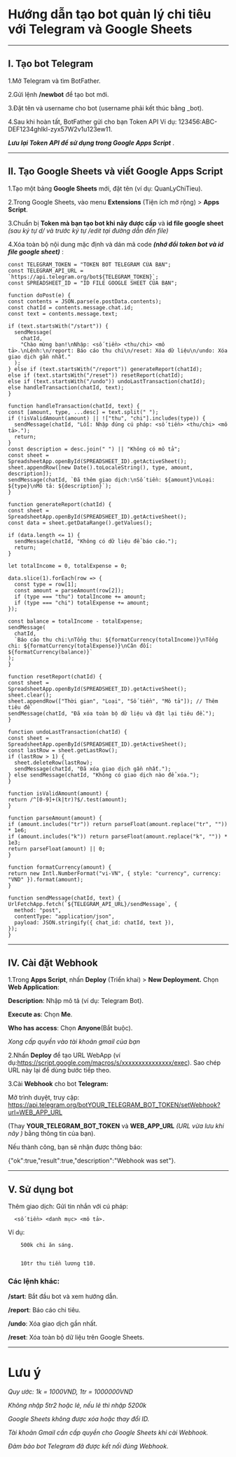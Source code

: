 # Hướng dẫn tạo bot quản lý chi tiêu với Telegram và Google Sheets

---

## I. Tạo bot Telegram
  1.Mở Telegram và tìm BotFather.
 
  2.Gửi lệnh **/newbot** để tạo bot mới.
 
  3.Đặt tên và username cho bot (username phải kết thúc bằng _bot).
 
  4.Sau khi hoàn tất, BotFather gửi cho bạn Token API 
  Ví dụ: 123456:ABC-DEF1234ghIkl-zyx57W2v1u123ew11.
 
  ***Lưu lại Token API để sử dụng trong Google Apps Script*** .

---

## II. Tạo Google Sheets và viết Google Apps Script

  1.Tạo một bảng **Google Sheets** mới, đặt tên (ví dụ: QuanLyChiTieu). 
 
  2.Trong Google Sheets, vào menu **Extensions** (Tiện ích mở rộng) > **Apps Script**.
 

 3.Chuẩn bị **Token mà bạn tạo bot khi nãy được cấp** và **id file google sheet** *(sau ký tự d/ và trước ký tự /edit tại đường dẫn đến file)*

 4.Xóa toàn bộ nội dung mặc định và dán mã code ***(nhớ đổi token bot và id file google sheet)*** :

  
  ```
const TELEGRAM_TOKEN = "TOKEN BOT TELEGRAM CỦA BẠN";
const TELEGRAM_API_URL = `https://api.telegram.org/bot${TELEGRAM_TOKEN}`;
const SPREADSHEET_ID = "ID FILE GOOGLE SHEET CỦA BẠN";

function doPost(e) {
  const contents = JSON.parse(e.postData.contents);
  const chatId = contents.message.chat.id;
  const text = contents.message.text;

  if (text.startsWith("/start")) {
    sendMessage(
      chatId,
      "Chào mừng bạn!\nNhập: <số tiền> <thu/chi> <mô tả>.\nLệnh:\n/report: Báo cáo thu chi\n/reset: Xóa dữ liệu\n/undo: Xóa giao dịch gần nhất."
    );
  } else if (text.startsWith("/report")) generateReport(chatId);
  else if (text.startsWith("/reset")) resetReport(chatId);
  else if (text.startsWith("/undo")) undoLastTransaction(chatId);
  else handleTransaction(chatId, text);
}

function handleTransaction(chatId, text) {
  const [amount, type, ...desc] = text.split(" ");
  if (!isValidAmount(amount) || !["thu", "chi"].includes(type)) {
    sendMessage(chatId, "Lỗi: Nhập đúng cú pháp: <số tiền> <thu/chi> <mô tả>.");
    return;
  }
  const description = desc.join(" ") || "Không có mô tả";
  const sheet = SpreadsheetApp.openById(SPREADSHEET_ID).getActiveSheet();
  sheet.appendRow([new Date().toLocaleString(), type, amount, description]);
  sendMessage(chatId, `Đã thêm giao dịch:\nSố tiền: ${amount}\nLoại: ${type}\nMô tả: ${description}`);
}

function generateReport(chatId) {
  const sheet = SpreadsheetApp.openById(SPREADSHEET_ID).getActiveSheet();
  const data = sheet.getDataRange().getValues();
  
  if (data.length <= 1) {
    sendMessage(chatId, "Không có dữ liệu để báo cáo.");
    return;
  }

  let totalIncome = 0, totalExpense = 0;

  data.slice(1).forEach(row => {
    const type = row[1];
    const amount = parseAmount(row[2]);
    if (type === "thu") totalIncome += amount;
    if (type === "chi") totalExpense += amount;
  });

  const balance = totalIncome - totalExpense;
  sendMessage(
    chatId,
    `Báo cáo thu chi:\nTổng thu: ${formatCurrency(totalIncome)}\nTổng chi: ${formatCurrency(totalExpense)}\nCân đối: ${formatCurrency(balance)}`
  );
}

function resetReport(chatId) {
  const sheet = SpreadsheetApp.openById(SPREADSHEET_ID).getActiveSheet();
  sheet.clear();
  sheet.appendRow(["Thời gian", "Loại", "Số tiền", "Mô tả"]); // Thêm tiêu đề
  sendMessage(chatId, "Đã xóa toàn bộ dữ liệu và đặt lại tiêu đề.");
}

function undoLastTransaction(chatId) {
  const sheet = SpreadsheetApp.openById(SPREADSHEET_ID).getActiveSheet();
  const lastRow = sheet.getLastRow();
  if (lastRow > 1) {
    sheet.deleteRow(lastRow);
    sendMessage(chatId, "Đã xóa giao dịch gần nhất.");
  } else sendMessage(chatId, "Không có giao dịch nào để xóa.");
}

function isValidAmount(amount) {
  return /^[0-9]+(k|tr)?$/.test(amount);
}

function parseAmount(amount) {
  if (amount.includes("tr")) return parseFloat(amount.replace("tr", "")) * 1e6;
  if (amount.includes("k")) return parseFloat(amount.replace("k", "")) * 1e3;
  return parseFloat(amount) || 0;
}

function formatCurrency(amount) {
  return new Intl.NumberFormat("vi-VN", { style: "currency", currency: "VND" }).format(amount);
}

function sendMessage(chatId, text) {
  UrlFetchApp.fetch(`${TELEGRAM_API_URL}/sendMessage`, {
    method: "post",
    contentType: "application/json",
    payload: JSON.stringify({ chat_id: chatId, text }),
  });
}
```

---

## IV. Cài đặt Webhook

1.Trong **Apps Script**, nhấn **Deploy** (Triển khai) > **New Deployment.**
Chọn **Web Application**:

**Description**: Nhập mô tả (ví dụ: Telegram Bot).
 
**Execute as**: Chọn **Me**. 
 
**Who has access**: Chọn **Anyone**(Bắt buộc).

*Xong cấp quyền vào tài khoản gmail của bạn*

2.Nhấn **Deploy** để tạo URL WebApp (ví dụ:https://script.google.com/macros/s/xxxxxxxxxxxxxxx/exec). Sao chép URL này lại để dùng bước tiếp theo.

 
3.Cài **Webhook** cho bot **Telegram:**
  
Mở trình duyệt, truy cập:
                https://api.telegram.org/botYOUR_TELEGRAM_BOT_TOKEN/setWebhook?url=WEB_APP_URL

(Thay **YOUR_TELEGRAM_BOT_TOKEN** và **WEB_APP_URL** *(URL vừa lưu khi nãy )* bằng thông tin của bạn).

  Nếu thành công, bạn sẽ nhận được thông báo:
 
{"ok":true,"result":true,"description":"Webhook was set"}.

---

## V. Sử dụng bot
Thêm giao dịch: Gửi tin nhắn với cú pháp: 

      <số tiền> <danh mục> <mô tả>.
 
Ví dụ:


        500k chi ăn sáng.
        

        10tr thu tiền lương t10.
        
  ### Các lệnh khác:
  
**/start**: Bắt đầu bot và xem hướng dẫn.
 
**/report**: Báo cáo chi tiêu.
 
**/undo**: Xóa giao dịch gần nhất.
 
**/reset**: Xóa toàn bộ dữ liệu trên Google Sheets.

***

# Lưu ý

*Quy ước: 1k = 1000VND, 1tr = 1000000VND*

*Không nhập 5tr2 hoặc lẻ, nếu lẻ thì nhập 5200k*

*Google Sheets không được xóa hoặc thay đổi ID.*
 
*Tài khoản Gmail cần cấp quyền cho Google Sheets khi cài Webhook.*
 
*Đảm bảo bot Telegram đã được kết nối đúng Webhook.*

